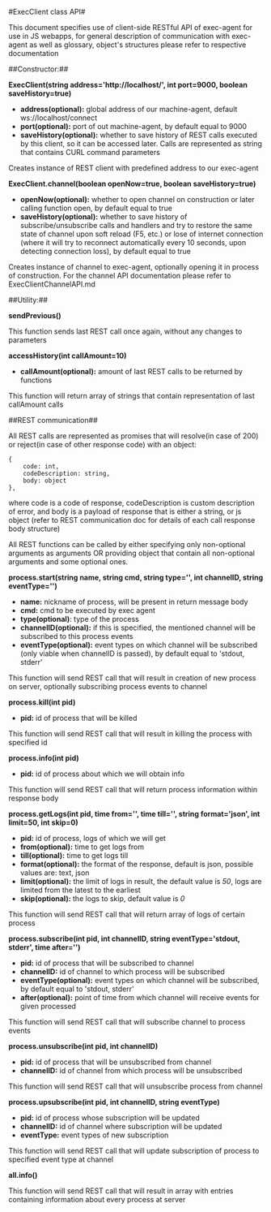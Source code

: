 #ExecClient class API#

This document specifies use of client-side RESTful API of exec-agent for use in
JS webapps, for general description of communication with exec-agent as
well as glossary, object's structures please refer to respective
documentation

##Constructor:##

**ExecClient(string address='http://localhost/', int port=9000, boolean saveHistory=true)**

-   **address(optional):** global address of our machine-agent, default
    ws://localhost/connect
-   **port(optional):** port of out machine-agent, by default equal to 9000
-   **saveHistory(optional):** whether to save history of REST calls
    executed by this client, so it can be accessed later. Calls are
    represented as string that contains CURL command parameters

Creates instance of REST client with predefined address to our
exec-agent

**ExecClient.channel(boolean openNow=true, boolean saveHistory=true)**

-	**openNow(optional):** whether to open channel on construction or later calling function open, by default 		equal to true
-	**saveHistory(optional):** whether to save history of subscribe/unsubscribe calls and handlers and try to 		restore the same state of channel upon soft reload (F5, etc.) or lose of internet connection (where it will 	try to reconnect automatically every 10 seconds, upon detecting connection loss), by default equal to true

Creates instance of channel to exec-agent, optionally opening it in process of construction. For the channel API documentation please refer to ExecClientChannelAPI.md

##Utility:##

**sendPrevious()**

This function sends last REST call once again, without any changes to
parameters

**accessHistory(int callAmount=10)**

-   **callAmount(optional):** amount of last REST calls to be returned by
    functions

This function will return array of strings that contain representation
of last callAmount calls

##REST communication##

All REST calls are represented as promises that will resolve(in case of
200) or reject(in case of other response code) with an object:

```
{
	code: int,
	codeDescription: string,
	body: object
},
```

where code is a code of response, codeDescription is custom description
of error, and body is a payload of response that is either a string, or
js object (refer to REST communication doc for details of each call
response body structure)

All REST functions can be called by either specifying only non-optional arguments as arguments OR providing object that contain all non-optional arguments and some optional ones.

**process.start(string name, string cmd, string type='', int channelID,
string eventType='')**

-   **name:** nickname of process, will be present in return message
    body
-   **cmd:** cmd to be executed by exec agent
-   **type(optional)**: type of the process
-   **channelID(optional):** if this is specified, the mentioned channel
    will be subscribed to this process events
-   **eventType(optional):** event types on which channel will be subscribed
    (only viable when channelID is passed), by default equal to 'stdout,
    stderr'

This function will send REST call that will result in creation of new
process on server, optionally subscribing process events to channel

**process.kill(int pid)**

-   **pid:** id of process that will be killed

This function will send REST call that will result in killing the
process with specified id

**process.info(int pid)**

-   **pid:** id of process about which we will obtain info

This function will send REST call that will return process information
within response body

**process.getLogs(int pid, time from='', time till='', string format='json', int limit=50, int skip=0)**

-   **pid:** id of process, logs of which we will get
-   **from(optional):** time to get logs from
-   **till(optional):** time to get logs till
-   **format(optional):** the format of the response, default is
    json, possible values are: text, json
-   **limit(optional):** the limit of logs in result, the default
    value is *50*, logs are limited from the latest to the earliest
-   **skip(optional):** the logs to skip, default value is *0*

This function will send REST call that will return array of logs of
certain process

**process.subscribe(int pid, int channelID, string eventType='stdout,
stderr', time after='')**

-   **pid:** id of process that will be subscribed to channel
-   **channelID:** id of channel to which process will be subscribed
-   **eventType(optional):** event types on which channel will be
    subscribed, by default equal to 'stdout, stderr'
-   **after(optional):** point of time from which channel will receive
    events for given processed

This function will send REST call that will subscribe channel to
process events

**process.unsubscribe(int pid, int channelID)**

-   **pid:** id of process that will be unsubscribed from channel
-   **channelID:** id of channel from which process will be unsubscribed

This function will send REST call that will unsubscribe process from
channel

**process.upsubscribe(int pid, int channelID, string eventType)**

-   **pid:** id of process whose subscription will be updated
-   **channelID:** id of channel where subscription will be updated
-   **eventType:** event types of new subscription

This function will send REST call that will update subscription of
process to specified event type at channel

**all.info()**

This function will send REST call that will result in array with entries
containing information about every process at server

